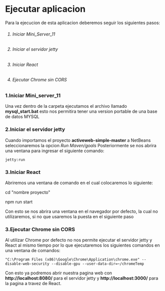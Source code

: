 <h1>Ejecutar aplicacion</h1>

Para la ejecucion de esta aplicacion deberemos seguir los siguientes pasos:

<ol>
  <h6><li>Iniciar Mini_Server_11</li></h6>
  <h6><li>Iniciar el servidor jetty</li></h6>
  <h6><li>Iniciar React</li></h6>
  <h6><li>Ejecutar Chrome sin CORS</li></h6>
</ol>


<h3>1.Iniciar Mini_server_11</h3>

Una vez dentro de la carpeta ejecutamos el archivo llamado __mysql_start.bat__
esto nos permitira tener una version portable de una base de datos MYSQL

<h3>2.Iniciar el servidor jetty</h3>

Cuando importamos el proyecto __activeweb-simple-master__ a NetBeans seleccionaremos la opcion *Run Maven/goals*
Posteriormente se nos abrira una ventana para ingresar el siguiente comando:

    jetty:run

<h3>3.Iniciar React</h3>

Abriremos una ventana de comando en el cual colocaremos lo siguiente:

   cd "nombre proyecto" 
   
   npm run start
   
Con esto se nos abrira una ventana en el navegador por defecto, la cual no utilizaremos,
si no que usaremos la puesta en el siguiente paso

<h3>3.Ejecutar Chrome sin CORS</h3>

Al utilizar Chrome por defecto no nos permite ejecutar el servidor jetty y React al mismo tiempo por lo que ejecutaremos los siguientes comandos en una ventana de comandos:

    "C:\Program Files (x86)\Google\Chrome\Application\chrome.exe" --disable-web-security --disable-gpu --user-data-dir=~/chromeTemp
    
Con esto ya podremos abrir nuestra pagina web con __http://localhost:8080/__ para el servidor jetty
y __http://localhost:3000/__ para la pagina a travez de React.
